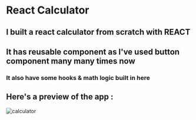 # React Calculator
## I built a react calculator from scratch with REACT
## It has reusable component as I've used button component many many times now
### It also have some hooks & math logic built in here
## Here's a preview of the app :

![calculator](https://user-images.githubusercontent.com/86738490/154492292-044e5f6b-5595-4fcd-a436-080c3bf97953.png)
